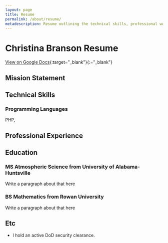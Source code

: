 ```yaml
---
layout: page
title: Resume
permalink: /about/resume/
metadescription: Resume outlining the technical skills, professional work experience, and education of Christina Branson.
---
```


# Christina Branson Resume
[View on Google Docs](https://docs.google.com/document/d/1M0mAbugM43h2mK8Z1whecQIqMDgvYttIp6ap-t8QKd4/edit?usp=sharing){:target="_blank"}{:="_blank"}

## Mission Statement

## Technical Skills
### Programming Languages
PHP, 

## Professional Experience

## Education
### MS Atmospheric Science from University of Alabama-Huntsville
Write a paragraph about that here

### BS Mathematics from Rowan University
Write a paragraph about that here

## Etc
* I hold an active DoD security clearance.